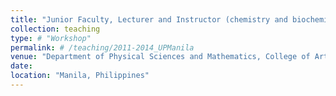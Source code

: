 ```yaml
---
title: "Junior Faculty, Lecturer and Instructor (chemistry and biochemistry)"
collection: teaching
type: # "Workshop"
permalink: # /teaching/2011-2014_UPManila
venue: "Department of Physical Sciences and Mathematics, College of Arts and Sciences, University of the Philippines Manila"
date:
location: "Manila, Philippines"
---
```

